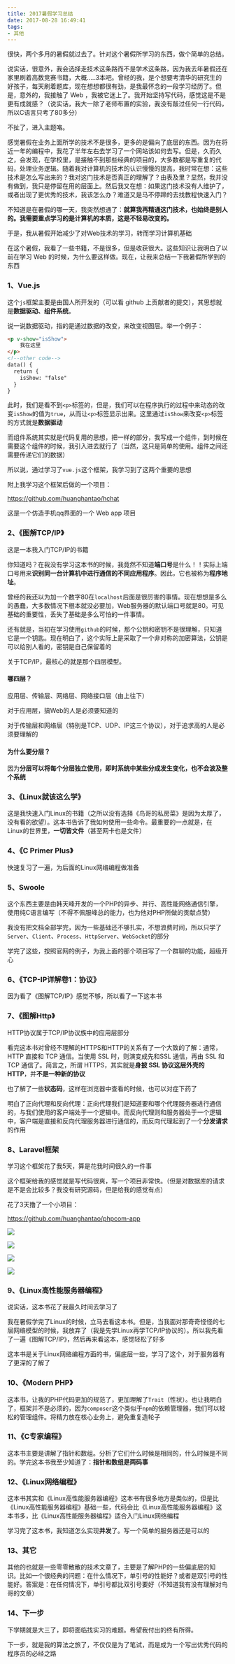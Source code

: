 ```yaml
---
title: 2017暑假学习总结
date: 2017-08-28 16:49:41
tags:
- 其他
---
```


很快，两个多月的暑假就过去了。针对这个暑假所学习的东西，做个简单的总结。

说实话，很意外，我会选择走技术这条路而不是学术这条路，因为我去年暑假还在家里刷着高数竞赛书籍，大概.....3本吧。曾经的我，是个想要考清华的研究生的好孩子，每天刷着题库，现在想想都很有劲，是我最怀念的一段学习经历了。但是，意外的，我接触了 Web ，我被它迷上了。我开始坚持写代码，感觉这是不是更有成就感？（说实话，我大一除了老师布置的实验，我没有敲过任何一行代码，所以C语言只考了80多分）

不扯了，进入主题咯。

感觉暑假在业务上面所学的技术不是很多，更多的是偏向了底层的东西。因为在将近一年的编程中，我花了半年左右去学习了一个网站该如何去写。但是，久而久之，会发现，在学校里，是接触不到那些经典的项目的，大多数都是写重复的代码，处理业务逻辑。随着我对计算机的技术的认识慢慢的提高，我时常在想：这些技术是怎么写出来的？我对这门技术是否真正的理解了？由表及里？显然，我并没有做到，我只是停留在用的层面上。然后我又在想：如果这门技术没有人维护了，或者出现了更优秀的技术，我该怎么办？难道又是马不停蹄的去找教程快速入门？

不知道是在暑假的哪一天，我突然想通了：**就算我再精通这门技术，也始终是别人的。我需要重点学习的是计算机的本质，这是不轻易改变的。**

于是，我从暑假开始减少了对Web技术的学习，转而学习计算机基础

在这个暑假，我看了一些书籍，不是很多，但是收获很大。这些知识让我明白了以前在学习 Web 的时候，为什么要这样做。现在，让我来总结一下我暑假所学到的东西

### 1、Vue.js

这个`js`框架主要是由国人所开发的（可以看 github 上贡献者的提交），其思想就是**数据驱动、组件系统**。

说一说数据驱动，指的是通过数据的改变，来改变视图层。举一个例子：

```html
<p v-show="isShow">
	我在这里
</p>
<!--other code-->
data() {
  return {
    isShow: "false"
  }
}
```

此时，我们是看不到`<p>`标签的，但是，我们可以在程序执行的过程中来动态的改变`isShow`的值为`true`，从而让`<p>`标签显示出来。这里通过`isShow`来改变`<p>`标签的方式就是**数据驱动**

而组件系统其实就是代码复用的思想，把一样的部分，我写成一个组件，到时候在需要这个组件的时候，我引入进去就行了（当然，这只是简单的使用。组件之间还需要传递它们的数据）

所以说，通过学习了`vue.js`这个框架，我学习到了这两个重要的思想

附上我学习这个框架后做的一个项目：

https://github.com/huanghantao/hchat

这是一个仿造手机qq界面的一个 Web app 项目

### 2、《图解TCP/IP》

这是一本我入门TCP/IP的书籍

你知道吗？在我没有学习这本书的时候，我竟然不知道**端口号**是什么！！实际上端口号用来**识别同一台计算机中进行通信的不同应用程序**。因此，它也被称为**程序地址**。

曾经的我还以为加一个数字80在`localhost`后面是很厉害的事情。现在想想是多么的愚蠢，大多数情况下根本就没必要加，Web服务器的默认端口号就是80。可见基础的重要性，丢失了基础是多么可怕的一件事情。

还有就是，当初在学习使用`github`的时候，那个公钥和密钥不是很理解，只知道它是一个钥匙。现在明白了，这个实际上是采取了一个非对称的加密算法，公钥是可以给别人看的，密钥是自己保留着的

关于TCP/IP，最核心的就是那个四层模型。

#### 哪四层？

应用层、传输层、网络层、网络接口层（由上往下）

对于应用层，搞Web的人是必须要知道的

对于传输层和网络层（特别是TCP、UDP、IP这三个协议），对于追求高的人是必须要理解的

#### 为什么要分层？

因为**分层可以将每个分层独立使用，即时系统中某些分成发生变化，也不会波及整个系统**

### 3、《Linux就该这么学》

这是我快速入门Linux的书籍（之所以没有选择《鸟哥的私房菜》是因为太厚了，没有看的欲望）。这本书告诉了我如何使用一些命令。最重要的一点就是，在Linux的世界里，**一切皆文件**（甚至网卡也是文件）

### 4、《C Primer Plus》

快速复习了一遍，为后面的Linux网络编程做准备

### 5、Swoole

这个东西主要是由韩天峰开发的一个PHP的异步、并行、高性能网络通信引擎，使用纯C语言编写（不得不佩服峰总的能力，也为他对PHP所做的贡献点赞）

我没有把文档全部学完，因为一些基础还不够扎实，不想浪费时间，所以只学了`Server`、`Client`、`Process`、`HttpServer`、`WebSocket`的部分

学完了这些，按照官网的例子，为我上面的那个项目写了一个群聊的功能，超级开心

### 6、《TCP-IP详解卷1：协议》

因为看了《图解TCP/IP》感觉不够，所以看了一下这本书

### 7、《图解Http》

HTTP协议属于TCP/IP协议族中的应用层部分

看完这本书对曾经不理解的HTTPS和HTTP的关系有了一个大致的了解：通常，HTTP 直接和 TCP 通信。当使用 SSL 时，则演变成先和SSL 通信，再由 SSL 和 TCP 通信了。简言之，所谓 HTTPS，其实就是**身披 SSL 协议这层外壳的 HTTP**，并**不是一种新的协议**

也了解了一些**状态码**，这样在浏览器中查看的时候，也可以对症下药了

明白了正向代理和反向代理：正向代理我们是知道要和哪个代理服务器进行通信的，与我们使用的客户端处于一个逻辑中。而反向代理则和服务器处于一个逻辑中，客户端是直接和反向代理服务器进行通信的，而反向代理起到了一个**分发请求**的作用

### 8、Laravel框架

学习这个框架花了我5天，算是花我时间很久的一件事

这个框架给我的感觉就是写代码很爽，写一个项目非常快。（但是对数据库的请求是不是会比较多？我没有研究源码，但是给我的感觉有点）

花了3天撸了一个小项目：

https://github.com/huanghantao/phpcom-app

![](http://oklbfi1yj.bkt.clouddn.com/2017%E6%9A%91%E5%81%87%E5%AD%A6%E4%B9%A0%E6%80%BB%E7%BB%93/QQ%E5%9B%BE%E7%89%8720170828193444.png)

![](http://oklbfi1yj.bkt.clouddn.com/2017%E6%9A%91%E5%81%87%E5%AD%A6%E4%B9%A0%E6%80%BB%E7%BB%93/QQ%E5%9B%BE%E7%89%8720170828193546.jpg)

![](http://oklbfi1yj.bkt.clouddn.com/2017%E6%9A%91%E5%81%87%E5%AD%A6%E4%B9%A0%E6%80%BB%E7%BB%93/QQ%E5%9B%BE%E7%89%8720170828193709.jpg)

![](http://oklbfi1yj.bkt.clouddn.com/2017%E6%9A%91%E5%81%87%E5%AD%A6%E4%B9%A0%E6%80%BB%E7%BB%93/QQ%E5%9B%BE%E7%89%8720170828193819.png)

### 9、《Linux高性能服务器编程》

说实话，这本书花了我最久时间去学习了

我在暑假学完了Linux的时候，立马去看这本书。但是，当我面对那奇奇怪怪的七层网络模型的时候，我放弃了（我是先学Linux再学TCP/IP协议的）。所以我先看了一遍《图解TCP/IP》，然后再来看这本，感觉轻松了好多

这本书是关于Linux网络编程方面的书，偏底层一些，学习了这个，对于服务器有了更深的了解了

### 10、《Modern PHP》

这本书，让我的PHP代码更加的规范了，更加理解了`Trait`（性状）。也让我明白了，框架并不是必须的，因为`composer`这个类似于`npm`的依赖管理器，我们可以轻松的管理组件。将精力放在核心业务上，避免重复造轮子	

### 11、《C专家编程》

这本书主要是讲解了指针和数组。分析了它们什么时候是相同的，什么时候是不同的。学完这本书我至少知道了：**指针和数组是两码事**

### 12、《Linux网络编程》

这本书其实和《Linux高性能服务器编程》这本书有很多地方是类似的，但是比《Linux高性能服务器编程》基础一些，代码会比《Linux高性能服务器编程》这本书多，比《Linux高性能服务器编程》适合入门Linux网络编程

学习完了这本书，我知道怎么实现**并发**了。写一个简单的服务器还是可以的

### 13、其它

其他的也就是一些零零散散的技术文章了，主要是了解PHP的一些偏底层的知识。比如一个很经典的问题：在什么情况下，单引号的性能好？或者是双引号的性能好。答案是：在任何情况下，单引号都比双引号要好（不知道我有没有理解对鸟哥的文章）

### 14、下一步

下学期就是大三了，即将面临找实习的难题。希望我付出的终有所得。

下一步，就是我的算法之旅了，不仅仅是为了笔试，而是成为一个写出优秀代码的程序员的必经之路











